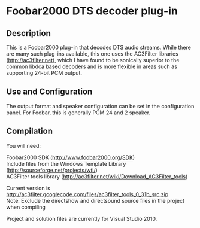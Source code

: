 Foobar2000 DTS decoder plug-in
==============================

Description
-----------

This is a Foobar2000 plug-in that decodes DTS audio streams.
While there are many such plug-ins available, this one
uses the AC3Filter libraries (http://ac3filter.net), which
I have found to be sonically superior to the common libdca
based decoders and is more flexible in areas such as
supporting 24-bit PCM output.


Use and Configuration
---------------------

The output format and speaker configuration can be set in
the configuration panel.  For Foobar, this is generally
PCM 24 and 2 speaker.


Compilation
-----------

You will need:

Foobar2000 SDK (http://www.foobar2000.org/SDK)  
Include files from the Windows Template Library (http://sourceforge.net/projects/wtl/)  
AC3Filter tools library (http://ac3filter.net/wiki/Download_AC3Filter_tools)  

Current version is http://ac3filter.googlecode.com/files/ac3filter_tools_0_31b_src.zip  
Note: Exclude the directshow and directsound source files in the project when compiling

Project and solution files are currently for Visual Studio 2010.